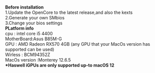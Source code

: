 <strong>Before installation<br></strong>
1.Update the OpenCore to the latest release,and also the kexts<br>
2.Generate your own SMbios<br>
3.Change your bios settings<br>
<strong>PLatform info<br></strong>
cpu : intel core i5 4400<br>
MotherBoard:Asus B85M-G<br>
GPU : AMD Radeon RX570 4GB (any GPU that your MacOs version has supported can be used)<br>
Wirless : BCM94352Z<br>
MacOs version :Monterey 12.6.5<br>
<strong>*Haswell iGPUs are only supported up-to macOS 12<br></strong>

